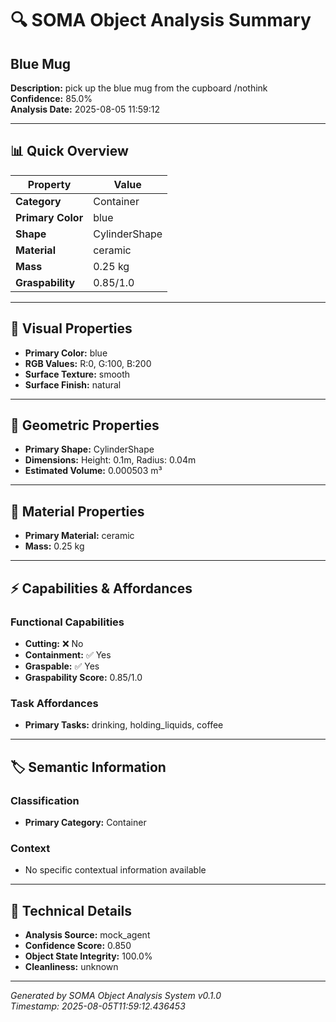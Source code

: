 # 🔍 SOMA Object Analysis Summary

## Blue Mug

**Description:** pick up the blue mug from the cupboard /nothink  
**Confidence:** 85.0%  
**Analysis Date:** 2025-08-05 11:59:12

---

## 📊 Quick Overview

| Property | Value |
|----------|--------|
| **Category** | Container |
| **Primary Color** | blue |
| **Shape** | CylinderShape |
| **Material** | ceramic |
| **Mass** | 0.25 kg |
| **Graspability** | 0.85/1.0 |

---

## 🎨 Visual Properties

- **Primary Color:** blue
- **RGB Values:** R:0, G:100, B:200
- **Surface Texture:** smooth
- **Surface Finish:** natural

---

## 📐 Geometric Properties

- **Primary Shape:** CylinderShape
- **Dimensions:** Height: 0.1m, Radius: 0.04m
- **Estimated Volume:** 0.000503 m³

---

## 🧱 Material Properties

- **Primary Material:** ceramic
- **Mass:** 0.25 kg

---

## ⚡ Capabilities & Affordances

### Functional Capabilities
- **Cutting:** ❌ No
- **Containment:** ✅ Yes
- **Graspable:** ✅ Yes
- **Graspability Score:** 0.85/1.0

### Task Affordances
- **Primary Tasks:** drinking, holding_liquids, coffee

---

## 🏷️ Semantic Information

### Classification
- **Primary Category:** Container


### Context
- No specific contextual information available

---



## 🔧 Technical Details

- **Analysis Source:** mock_agent
- **Confidence Score:** 0.850
- **Object State Integrity:** 100.0%
- **Cleanliness:** unknown

---

*Generated by SOMA Object Analysis System v0.1.0*  
*Timestamp: 2025-08-05T11:59:12.436453*
